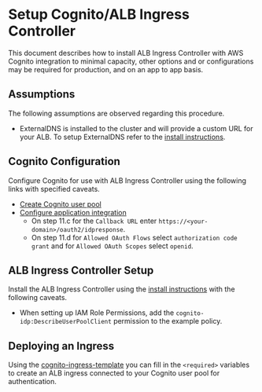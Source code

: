 # Setup Cognito/ALB Ingress Controller

This document describes how to install ALB Ingress Controller with AWS Cognito integration to minimal capacity, other options and or configurations may be required for production, and on an app to app basis.  

## Assumptions

The following assumptions are observed regarding this procedure.

* ExternalDNS is installed to the cluster and will provide a custom URL for your ALB. To setup ExternalDNS refer to the [install instructions](../external-dns/setup.md).

## Cognito Configuration

Configure Cognito for use with ALB Ingress Controller using the following links with specified caveats.

* [Create Cognito user pool](https://docs.aws.amazon.com/cognito/latest/developerguide/cognito-user-pool-as-user-directory.html)
* [Configure application integration](https://docs.aws.amazon.com/cognito/latest/developerguide/cognito-user-pools-configuring-app-integration.html)
    * On step 11.c for the `Callback URL` enter `https://<your-domain>/oauth2/idpresponse`.
    * On step 11.d for `Allowed OAuth Flows` select `authorization code grant` and for `Allowed OAuth Scopes` select `openid`.

## ALB Ingress Controller Setup

Install the ALB Ingress Controller using the [install instructions](../controller/setup.md) with the following caveats.

* When setting up IAM Role Permissions, add the `cognito-idp:DescribeUserPoolClient` permission to the example policy.

## Deploying an Ingress

Using the [cognito-ingress-template](../../examples/cognito-ingress-template.yaml) you can fill in the `<required>` variables to create an ALB ingress connected to your Cognito user pool for authentication.
